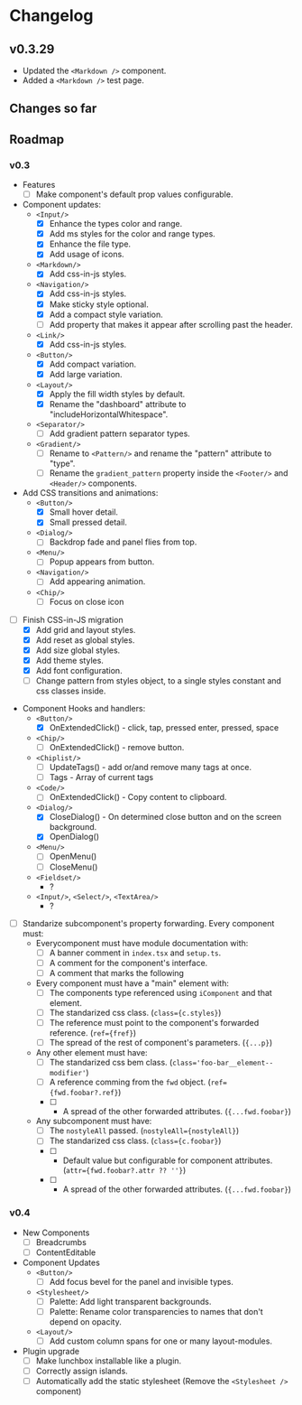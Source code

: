 # Changelog

## v0.3.29

- Updated the `<Markdown />` component.
- Added a `<Markdown />` test page.
 
## Changes so far

## Roadmap

### v0.3

- Features
  - [ ] Make component's default prop values configurable.

- Component updates:
  - `<Input/>`
    - [x] Enhance the types color and range.
    - [x] Add ms styles for the color and range types.
    - [x] Enhance the file type.
    - [x] Add usage of icons.
  - `<Markdown/>`
    - [x] Add css-in-js styles.
  - `<Navigation/>`
    - [x] Add css-in-js styles.
    - [x] Make sticky style optional.
    - [x] Add a compact style variation.
    - [ ] Add property that makes it appear after scrolling past the header.
  - `<Link/>`
    - [x] Add css-in-js styles.
  - `<Button/>`
    - [x] Add compact variation.
    - [x] Add large variation.
  - `<Layout/>`
    - [x] Apply the fill width styles by default.
    - [x] Rename the "dashboard" attribute to "includeHorizontalWhitespace".
  - `<Separator/>`
    - [ ] Add gradient pattern separator types.
  - `<Gradient/>`
    - [ ] Rename to `<Pattern/>` and rename the "pattern" attribute to "type".
    - [ ] Rename the `gradient_pattern` property inside the `<Footer/>` and `<Header/>` components.

- Add CSS transitions and animations:
  - `<Button/>`
    - [x] Small hover detail.
    - [x] Small pressed detail. 
  - `<Dialog/>`
    - [ ] Backdrop fade and panel flies from top.
  - `<Menu/>` 
    - [ ] Popup appears from button.
  - `<Navigation/>`
    - [ ] Add appearing animation.
  - `<Chip/>` 
    - [ ] Focus on close icon

- [ ] Finish CSS-in-JS migration
  - [x] Add grid and layout styles.
  - [x] Add reset as global styles.
  - [x] Add size global styles.
  - [x] Add theme styles.
  - [x] Add font configuration.
  - [ ] Change pattern from styles object, to a single styles constant and css classes inside.

- Component Hooks and handlers:
  - `<Button/>`
    - [x] OnExtendedClick() - click, tap, pressed enter, pressed, space
  - `<Chip/>`
    - [ ] OnExtendedClick() - remove button.
  - `<Chiplist/>`
    - [ ] UpdateTags() - add or/and remove many tags at once.
    - [ ] Tags - Array of current tags
  - `<Code/>`
    - [ ] OnExtendedClick() - Copy content to clipboard.
  - `<Dialog/>`
    - [x] CloseDialog() - On determined close button and on the screen background.
    - [x] OpenDialog() 
  - `<Menu/>`
    - [ ] OpenMenu()
    - [ ] CloseMenu()
  - `<Fieldset/>`
    - ?
  - `<Input/>`, `<Select/>`, `<TextArea/>`
    - ?

- [ ] Standarize subcomponent's property forwarding. Every component must:
  - Everycomponent must have module documentation with:
    - [ ] A banner comment in `index.tsx` and `setup.ts`.
    - [ ] A comment for the component's interface.
    - [ ] A comment that marks the following 
  - Every component must have a "main" element with:
    - [ ] The components type referenced using `iComponent` and that element.
    - [ ] The standarized css class. (`class={c.styles}`)
    - [ ] The reference must point to the component's forwarded reference. (`ref={fref}`)
    - [ ] The spread of the rest of component's parameters. (`{...p}`)
  - Any other element must have:
    - [ ] The standarized css bem class. (`class='foo-bar__element--modifier'`)
    - [ ] A reference comming from the `fwd` object. (`ref={fwd.foobar?.ref}`)
    - [ ] * A spread of the other forwarded attributes. (`{...fwd.foobar}`)
  - Any subcomponent must have:
    - [ ] The `nostyleAll` passed. (`nostyleAll={nostyleAll}`)
    - [ ] The standarized css class. (`class={c.foobar}`)
    - [ ] * Default value but configurable for component attributes. (`attr={fwd.foobar?.attr ?? ''}`)
    - [ ] * A spread of the other forwarded attributes. (`{...fwd.foobar}`)

### v0.4

- New Components
  - [ ] Breadcrumbs
  - [ ] ContentEditable

- Component Updates
  - `<Button/>`
    - [ ] Add focus bevel for the panel and invisible types.
  - `<Stylesheet/>`
    - [ ] Palette: Add light transparent backgrounds.
    - [ ] Palette: Rename color transparencies to names that don't depend on opacity.
  - `<Layout/>`
    - [ ] Add custom column spans for one or many layout-modules.

- Plugin upgrade
  - [ ] Make lunchbox installable like a plugin.
  - [ ] Correctly assign islands.
  - [ ] Automatically add the static stylesheet (Remove the `<Stylesheet />` component)